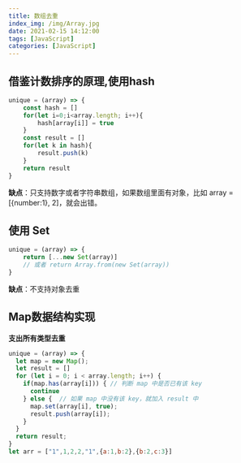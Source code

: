```yaml
---
title: 数组去重
index_img: /img/Array.jpg
date: 2021-02-15 14:12:00
tags: [JavaScript]
categories: [JavaScript]
---
```


## 借鉴计数排序的原理,使用hash

```js
unique = (array) => {
    const hash = []
    for(let i=0;i<array.length; i++){
        hash[array[i]] = true
    }
    const result = []
    for(let k in hash){
        result.push(k)
    }
    return result
}
```

**缺点**：只支持数字或者字符串数组，如果数组里面有对象，比如 array = [{number:1}, 2]，就会出错。

## 使用 Set
```js
unique = (array) => {
    return [...new Set(array)] 
    // 或者 return Array.from(new Set(array))
}
```

**缺点**：不支持对象去重

## Map数据结构实现

**支出所有类型去重**

```js
unique = (array) => {
  let map = new Map();
  let result = []
  for (let i = 0; i < array.length; i++) {
    if(map.has(array[i])) { // 判断 map 中是否已有该 key
      continue
    } else {  // 如果 map 中没有该 key，就加入 result 中
      map.set(array[i], true);
      result.push(array[i]);
    }
  }
  return result;
}
let arr = ["1",1,2,2,"1",{a:1,b:2},{b:2,c:3}]

```
